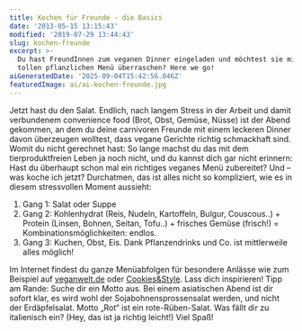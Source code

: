 ```yaml
---
title: Kochen für Freunde - die Basics
date: '2013-05-15 13:15:43'
modified: '2019-07-29 13:44:43'
slug: kochen-freunde
excerpt: >-
  Du hast FreundInnen zum veganen Dinner eingeladen und möchtest sie mit einem
  tollen pflanzlichen Menü überraschen? Here we go!
aiGeneratedDate: '2025-09-04T15:42:56.046Z'
featuredImage: ai/ai-kochen-freunde.jpg
---
```


Jetzt hast du den Salat. Endlich, nach langem Stress in der Arbeit und damit verbundenem convenience food (Brot, Obst, Gemüse, Nüsse) ist der Abend gekommen, an dem du deine carnivoren Freunde mit einem leckeren Dinner davon überzeugen wolltest, dass vegane Gerichte richtig schmackhaft sind. Womit du nicht gerechnet hast: So lange machst du das mit dem tierproduktfreien Leben ja noch nicht, und du kannst dich gar nicht erinnern: Hast du überhaupt schon mal ein richtiges veganes Menü zubereitet? Und – was koche ich jetzt? Durchatmen, das ist alles nicht so kompliziert, wie es in diesem stressvollen Moment aussieht:

1.  Gang 1: Salat oder Suppe
2.  Gang 2: Kohlenhydrat (Reis, Nudeln, Kartoffeln, Bulgur, Couscous..) + Protein (Linsen, Bohnen, Seitan, Tofu..) + frisches Gemüse (frisch!) = Kombinationsmöglichkeiten: endlos.
3.  Gang 3: Kuchen, Obst, Eis. Dank Pflanzendrinks und Co. ist mittlerweile alles möglich!

Im Internet findest du ganze Menüabfolgen für besondere Anlässe wie zum Beispiel auf [veganwelt.de](http://www.veganwelt.de/inhalt/kochen/k-rez-menues.html) oder [Cookies&Style](https://cookiesandstyle.at). Lass dich inspirieren! Tipp am Rande: Suche dir ein Motto aus. Bei einem asiatischen Abend ist dir sofort klar, es wird wohl der Sojabohnensprossensalat werden, und nicht der Erdäpfelsalat. Motto „Rot“ ist ein rote-Rüben-Salat. Was fällt dir zu italienisch ein? (Hey, das ist ja richtig leicht!) Viel Spaß!
